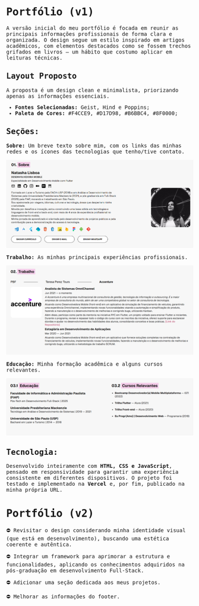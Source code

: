 <samp>

# Portfólio (v1)
<p>A versão inicial do meu portfólio é focada em reunir as principais informações profissionais de forma clara e organizada. O design segue um estilo inspirado em artigos acadêmicos, com elementos destacados como se fossem trechos grifados em livros — um hábito que costumo aplicar em leituras técnicas.</p>

## Layout Proposto
A proposta é um design clean e minimalista, priorizando apenas as informações essenciais.
 - <strong>Fontes Selecionadas:</strong>  Geist, Hind e Poppins;
 - <strong>Paleta de Cores:</strong> #F4CCE9, #D17D98, #B6BBC4, #8F0000;

## Seções:
<p><strong>Sobre:</strong> Um breve texto sobre mim, com os links das minhas redes e os ícones das tecnologias que tenho/tive contato.
<p><img src="/assets/prints/about.png"></p>
  </p>
<p><strong>Trabalho:</strong> As minhas principais experiências profissionais.
  <p><img src="/assets/prints/work.png"></p>
</p>
<p><strong>Educação:</strong> Minha formação acadêmica e alguns cursos relevantes.
  <p><img src="/assets/prints/education.png"></p>
</p>

## Tecnologia:
<p>Desenvolvido inteiramente com <strong>HTML, CSS e JavaScript</strong>, pensado em responsividade para garantir uma experiência consistente em diferentes dispositivos. O projeto foi testado e implementado na <strong>Vercel</strong> e, por fim, publicado na minha própria URL.</p>

# Portfólio (v2)
<p>⛔ Revisitar o design considerando minha identidade visual (que está em desenvolvimento), buscando uma estética coerente e autêntica.</p>
<p>⛔ Integrar um framework para aprimorar a estrutura e funcionalidades, aplicando os conhecimentos adquiridos na pós-graduação em desenvolvimento Full-Stack.</p>
<p>⛔ Adicionar uma seção dedicada aos meus projetos.</p>
<p>⛔ Melhorar as informações do footer.</p>

</samp>
